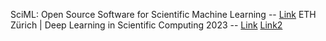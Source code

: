 SciML: Open Source Software for Scientific Machine Learning -- [Link](https://sciml.ai/)
 ETH Zürich | Deep Learning in Scientific Computing 2023 -- [Link](https://youtube.com/playlist?list=PLJkYEExhe7rYY5HjpIJbgo-tDZ3bIAqAm&si=uV0LfGHS3UaUFGqo) [Link2](https://www.research-collection.ethz.ch/handle/20.500.11850/646749) 